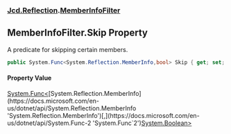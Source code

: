 ### [Jcd.Reflection](Jcd.Reflection.md 'Jcd.Reflection').[MemberInfoFilter](MemberInfoFilter.md 'Jcd.Reflection.MemberInfoFilter')

## MemberInfoFilter.Skip Property

A predicate for skipping certain members.

```csharp
public System.Func<System.Reflection.MemberInfo,bool> Skip { get; set; }
```

#### Property Value
[System.Func&lt;](https://docs.microsoft.com/en-us/dotnet/api/System.Func-2 'System.Func`2')[System.Reflection.MemberInfo](https://docs.microsoft.com/en-us/dotnet/api/System.Reflection.MemberInfo 'System.Reflection.MemberInfo')[,](https://docs.microsoft.com/en-us/dotnet/api/System.Func-2 'System.Func`2')[System.Boolean](https://docs.microsoft.com/en-us/dotnet/api/System.Boolean 'System.Boolean')[&gt;](https://docs.microsoft.com/en-us/dotnet/api/System.Func-2 'System.Func`2')